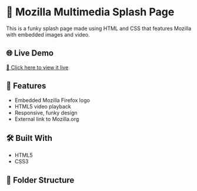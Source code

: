 # 🦊 Mozilla Multimedia Splash Page

This is a funky splash page made using HTML and CSS that features Mozilla with embedded images and video.

## 🌐 Live Demo

[🔗 Click here to view it live](https://your-vercel-link.vercel.app)

## 📸 Features

- Embedded Mozilla Firefox logo
- HTML5 video playback
- Responsive, funky design
- External link to Mozilla.org

## 🛠️ Built With

- HTML5
- CSS3

## 📂 Folder Structure

